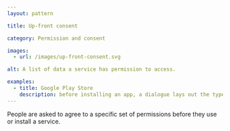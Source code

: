 ```yaml
---
layout: pattern

title: Up-front consent

category: Permission and consent

images:
  - url: /images/up-front-consent.svg

alt: A list of data a service has permission to access.

examples:
  - title: Google Play Store
    description: before installing an app, a dialogue lays out the types of data and the phone features the app can access
---
```


People are asked to agree to a specific set of permissions before they use or install a service.
